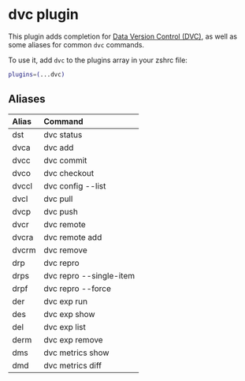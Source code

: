# dvc plugin

This plugin adds completion for [Data Version Control (DVC)](https://dvc.org),
as well as some aliases for common `dvc` commands.

To use it, add `dvc` to the plugins array in your zshrc file:

```zsh
plugins=(...dvc)
```

## Aliases

| Alias | Command                 |
| :---- | :---------------------- |
| dst   | dvc status              |
| dvca  | dvc add                 |
| dvcc  | dvc commit              |
| dvco  | dvc checkout            |
| dvccl | dvc config --list       |
| dvcl  | dvc pull                |
| dvcp  | dvc push                |
| dvcr  | dvc remote              |
| dvcra | dvc remote add          |
| dvcrm | dvc remove              |
| drp   | dvc repro               |
| drps  | dvc repro --single-item |
| drpf  | dvc repro --force       |
| der   | dvc exp run             |
| des   | dvc exp show            |
| del   | dvc exp list            |
| derm  | dvc exp remove          |
| dms   | dvc metrics show        |
| dmd   | dvc metrics diff        |
